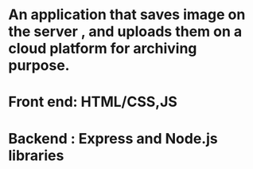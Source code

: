 # An application that saves image on the server , and uploads them on a cloud platform for archiving purpose.

# Front end: HTML/CSS,JS
# Backend : Express and Node.js libraries
